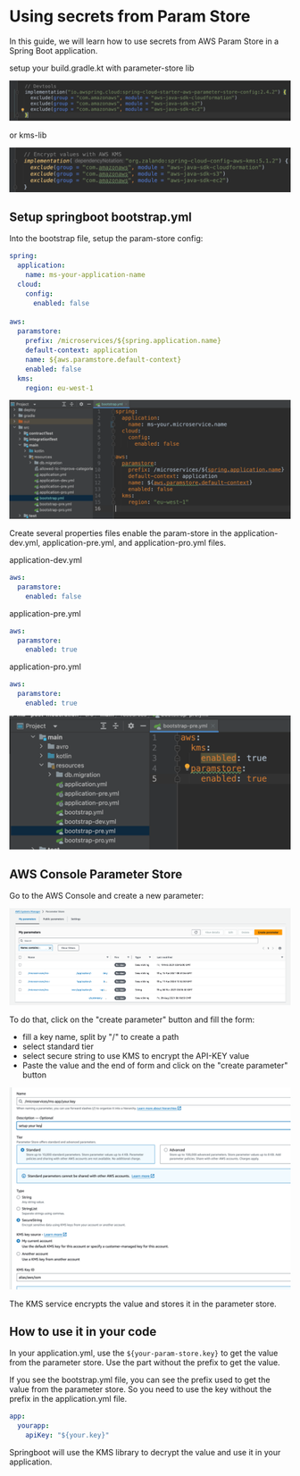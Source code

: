 # Using secrets from Param Store    

In this guide, we will learn how to use secrets from AWS Param Store in a Spring Boot application.

setup your build.gradle.kt with parameter-store lib

![param-store-dependencies.png](_img%2Fparam-store-dependencies.png)

or kms-lib

![kms-dependencies.png](_img%2Fkms-dependencies.png)

## Setup springboot bootstrap.yml

Into the bootstrap file, setup the param-store config:

```yaml
spring:
  application:
    name: ms-your-application-name
  cloud:
    config:
      enabled: false
      
aws:
  paramstore:
    prefix: /microservices/${spring.application.name}
    default-context: application
    name: ${aws.paramstore.default-context}
    enabled: false
  kms:
    region: eu-west-1
```

![spring_boot_param_store_config.png](_img%2Fspring_boot_param_store_config.png)

Create several properties files enable the param-store in the application-dev.yml, application-pre.yml, and application-pro.yml files.

application-dev.yml
```yaml
aws:
  paramstore:
    enabled: false
```
application-pre.yml
```yaml
aws:
  paramstore:
    enabled: true
```
application-pro.yml
```yaml
aws:
  paramstore:
    enabled: true
```
![enable-services-on-bootstrapping.png](_img%2Fenable-services-on-bootstrapping.png)

## AWS Console Parameter Store

Go to the AWS Console and create a new parameter:

![aws-parameter-store.png](_img%2Faws-parameter-store.png)

To do that, click on the "create parameter" button and fill the form:

- fill a key name, split by "/" to create a path
- select standard tier
- select secure string to use KMS to encrypt the API-KEY value
- Paste the value and the end of form and click on the "create parameter" button

![aws-parameter-store-form.png](_img%2Faws-parameter-store-form.png)

The KMS service encrypts the value and stores it in the parameter store.

## How to use it in your code

In your application.yml, use the `${your-param-store.key}` to get the value from the parameter store. Use the part without the prefix to get the value. 

If you see the bootstrap.yml file, you can see the prefix used to get the value from the parameter store. So you need to use the key without the prefix in the application.yml file.

```application.yml
app:
  yourapp:
    apiKey: "${your.key}"
```

Springboot will use the KMS library to decrypt the value and use it in your application.